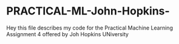 # PRACTICAL-ML-John-Hopkins-

Hey this file describes my code for the Practical Machine Learning Assignment 4 offered by Joh Hopkins UNiversity
